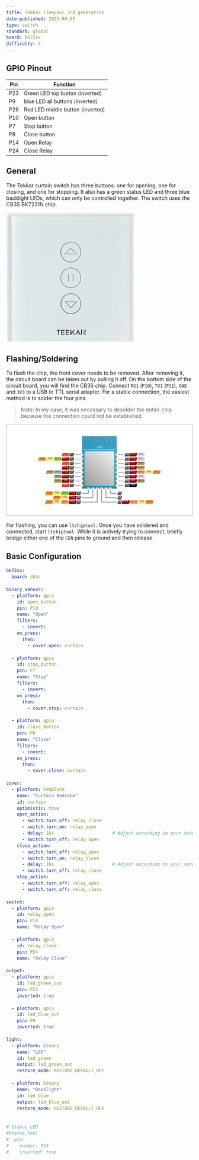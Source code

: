 ```yaml
---
title: Tekkar (Teepao) 3rd generation
date-published: 2025-09-05
type: switch
standard: global
board: bk72xx
difficulty: 4
---
```


## GPIO Pinout

| Pin    | Function                            |
| ------ | ----------------------------------- |
| P23    | Green LED top button (inverted)     |
| P9     | blue LED all buttons (inverted)     |
| P26    | Red LED middle button (inverted)    |
| P10    | Open button                         |
| P7     | Stop button                         |
| P8     | Close button                        |
| P14    | Open Relay                          |
| P24    | Close Relay                         |

## General

The Tekkar curtain switch has three buttons: one for opening, one for closing, and one for stopping.
It also has a green status LED and three blue backlight LEDs, which can only be controlled together.
The switch uses the CB3S BK7231N chip.

![Product Image](Tekkar-Gen3.png "Tekkar 3rd generation")

## Flashing/Soldering

To flash the chip, the front cover needs to be removed. After removing it, the circuit board can be taken out by pulling it off. On the bottom side of the circuit board, you will find the CB3S chip. Connect `RX1` (`P10`), `TX1` (`P11`), `GND` and `3V3` to a USB to TTL serial adapter. For a stable connection, the easiest method is to solder the four pins.
> Note: In my case, it was necessary to desolder the entire chip because the connection could not be established.

![CB3S Pinout](cb3s.png "CB3S Pinout")

For flashing, you can use `ltchiptool`. Once you have soldered and connected, start `ltchiptool`. While it is actively trying to connect, briefly bridge either one of the `CEN` pins to ground and then release.


## Basic Configuration

```yaml
bk72xx:
  board: cb3s

binary_sensor:
  - platform: gpio
    id: open_button
    pin: P10
    name: "Open"
    filters:
      - invert:
    on_press:
      then:
        - cover.open: curtain

  - platform: gpio
    id: stop_button
    pin: P7
    name: "Stop"
    filters:
      - invert:
    on_press:
      then:
        - cover.stop: curtain
      
  - platform: gpio
    id: close_button
    pin: P8
    name: "Close"
    filters:
      - invert:
    on_press:
      then:
        - cover.close: curtain

cover:
  - platform: template
    name: "Curtain Bedroom"
    id: curtain
    optimistic: true
    open_action:
      - switch.turn_off: relay_close
      - switch.turn_on: relay_open
      - delay: 16s                      # Adjust according to your setup
      - switch.turn_off: relay_open
    close_action:
      - switch.turn_off: relay_open
      - switch.turn_on: relay_close
      - delay: 16s                      # Adjust according to your setup
      - switch.turn_off: relay_close
    stop_action:
      - switch.turn_off: relay_open
      - switch.turn_off: relay_close

switch:
  - platform: gpio
    id: relay_open
    pin: P14
    name: "Relay Open"

  - platform: gpio
    id: relay_close
    pin: P24
    name: "Relay Close"

output:
  - platform: gpio
    id: led_green_out
    pin: P23
    inverted: true

  - platform: gpio
    id: led_blue_out
    pin: P9
    inverted: true

light:
  - platform: binary
    name: "LED"
    id: led_green
    output: led_green_out
    restore_mode: RESTORE_DEFAULT_OFF

  - platform: binary
    name: "Backlight"
    id: led_blue
    output: led_blue_out
    restore_mode: RESTORE_DEFAULT_OFF


# Status LED
#status_led:
#  pin:
#    number: P23
#    inverted: true
```
